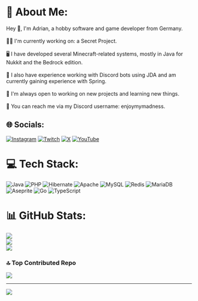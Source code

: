 # 💫 About Me:
Hey 👋, I'm Adrian, a hobby software and game developer from Germany.<br><br>🧑‍💻 I'm currently working on: a Secret Project.<br><br>🖥️ I have developed several Minecraft-related systems, mostly in Java for Nukkit and the Bedrock edition.<br><br>🤖 I also have experience working with Discord bots using JDA and am currently gaining experience with Spring.<br><br>🚀 I'm always open to working on new projects and learning new things.<br><br>💬 You can reach me via my Discord username: enjoymymadness.


## 🌐 Socials:
[![Instagram](https://img.shields.io/badge/Instagram-%23E4405F.svg?logo=Instagram&logoColor=white)](https://instagram.com/_adrian.krim_) [![Twitch](https://img.shields.io/badge/Twitch-%239146FF.svg?logo=Twitch&logoColor=white)](https://twitch.tv/enjoymymadness) [![X](https://img.shields.io/badge/X-black.svg?logo=X&logoColor=white)](https://x.com/adrian_krim1) [![YouTube](https://img.shields.io/badge/YouTube-%23FF0000.svg?logo=YouTube&logoColor=white)](https://youtube.com/@EnjoyMyMadness76) 

# 💻 Tech Stack:
![Java](https://img.shields.io/badge/java-%23ED8B00.svg?style=for-the-badge&logo=openjdk&logoColor=white) ![PHP](https://img.shields.io/badge/php-%23777BB4.svg?style=for-the-badge&logo=php&logoColor=white) ![Hibernate](https://img.shields.io/badge/Hibernate-59666C?style=for-the-badge&logo=Hibernate&logoColor=white) ![Apache](https://img.shields.io/badge/apache-%23D42029.svg?style=for-the-badge&logo=apache&logoColor=white) ![MySQL](https://img.shields.io/badge/mysql-4479A1.svg?style=for-the-badge&logo=mysql&logoColor=white) ![Redis](https://img.shields.io/badge/redis-%23DD0031.svg?style=for-the-badge&logo=redis&logoColor=white) ![MariaDB](https://img.shields.io/badge/MariaDB-003545?style=for-the-badge&logo=mariadb&logoColor=white) ![Aseprite](https://img.shields.io/badge/Aseprite-FFFFFF?style=for-the-badge&logo=Aseprite&logoColor=%237D929E) ![Go](https://img.shields.io/badge/go-%2300ADD8.svg?style=for-the-badge&logo=go&logoColor=white) ![TypeScript](https://img.shields.io/badge/typescript-%23007ACC.svg?style=for-the-badge&logo=typescript&logoColor=white)

# 📊 GitHub Stats:
![](https://github-readme-stats.vercel.app/api?username=Adrian646&theme=transparent&hide_border=true&include_all_commits=false&count_private=false)<br/>
![](https://github-readme-streak-stats.herokuapp.com/?user=Adrian646&theme=transparent&hide_border=true)<br/>
![](https://github-readme-stats.vercel.app/api/top-langs/?username=Adrian646&theme=transparent&hide_border=true&include_all_commits=false&count_private=false&layout=compact)

### 🔝 Top Contributed Repo
![](https://github-contributor-stats.vercel.app/api?username=Adrian646&limit=5&theme=dark&combine_all_yearly_contributions=true)

---
[![](https://visitcount.itsvg.in/api?id=Adrian646&icon=0&color=0)](https://visitcount.itsvg.in)

<!-- Proudly created with GPRM ( https://gprm.itsvg.in ) -->
